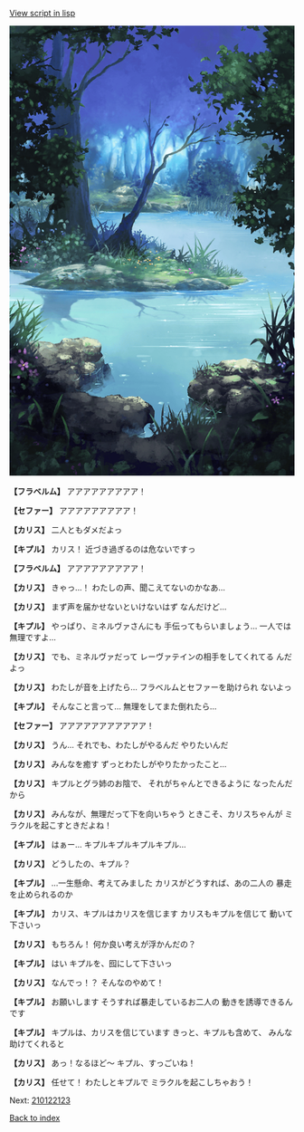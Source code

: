 [View script in lisp](../scripts/210122121.txt)

![fountain.png](../images/backgrounds/fountain.png)

**【フラベルム】**
アアアアアアアアア！

**【セファー】**
アアアアアアアアア！

**【カリス】**
二人ともダメだよっ

**【キプル】**
カリス！
近づき過ぎるのは危ないですっ

**【フラベルム】**
アアアアアアアアア！

**【カリス】**
きゃっ…！
わたしの声、聞こえてないのかなあ…

**【カリス】**
まず声を届かせないといけないはず
なんだけど…

**【キプル】**
やっぱり、ミネルヴァさんにも
手伝ってもらいましょう…
一人では無理ですよ…

**【カリス】**
でも、ミネルヴァだって
レーヴァテインの相手をしてくれてる
んだよっ

**【カリス】**
わたしが音を上げたら…
フラベルムとセファーを助けられ
ないよっ

**【キプル】**
そんなこと言って…
無理をしてまた倒れたら…

**【セファー】**
アアアアアアアアアアア！

**【カリス】**
うん…
それでも、わたしがやるんだ
やりたいんだ

**【カリス】**
みんなを癒す
ずっとわたしがやりたかったこと…

**【カリス】**
キプルとグラ姉のお陰で、
それがちゃんとできるように
なったんだから

**【カリス】**
みんなが、無理だって下を向いちゃう
ときこそ、カリスちゃんが
ミラクルを起こすときだよね！

**【キプル】**
はぁー…
キプルキプルキプルキプル…

**【カリス】**
どうしたの、キプル？

**【キプル】**
…一生懸命、考えてみました
カリスがどうすれば、あの二人の
暴走を止められるのか

**【キプル】**
カリス、キプルはカリスを信じます
カリスもキプルを信じて
動いて下さいっ

**【カリス】**
もちろん！
何か良い考えが浮かんだの？

**【キプル】**
はい
キプルを、囮にして下さいっ

**【カリス】**
なんでっ！？
そんなのやめて！

**【キプル】**
お願いします
そうすれば暴走しているお二人の
動きを誘導できるんです

**【キプル】**
キプルは、カリスを信じています
きっと、キプルも含めて、
みんな助けてくれると

**【カリス】**
あっ！なるほど～
キプル、すっごいね！

**【カリス】**
任せて！
わたしとキプルで
ミラクルを起こしちゃおう！

Next: [210122123](210122123.md)

[Back to index](index.md)
